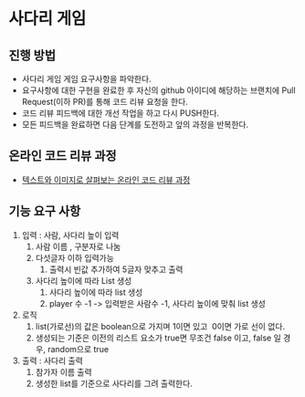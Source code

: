 # 사다리 게임
## 진행 방법
* 사다리 게임 게임 요구사항을 파악한다.
* 요구사항에 대한 구현을 완료한 후 자신의 github 아이디에 해당하는 브랜치에 Pull Request(이하 PR)를 통해 코드 리뷰 요청을 한다.
* 코드 리뷰 피드백에 대한 개선 작업을 하고 다시 PUSH한다.
* 모든 피드백을 완료하면 다음 단계를 도전하고 앞의 과정을 반복한다.

## 온라인 코드 리뷰 과정
* [텍스트와 이미지로 살펴보는 온라인 코드 리뷰 과정](https://github.com/nextstep-step/nextstep-docs/tree/master/codereview)

## 기능 요구 사항
1. 입력 : 사람, 사다리 높이 입력
    1. 사람 이름 , 구분자로 나눔
    2. 다섯글자 이하 입력가능
        1. 출력시 빈값 추가하여 5글자 맞추고 출력
    3. 사다리 높이에 따라 List 생성
        1. 사다리 높이에 따라 list 생성
        2. player 수 -1
        -> 입력받은 사람수 -1, 사다리 높이에 맞춰 list 생성
2. 로직
    1. list(가로선)의 값은 boolean으로 가지며 1이면 있고  0이면 가로 선이 없다.
    2. 생성되는 기준은 이전의 리스트 요소가 true면 무조건 false 이고, false 일 경우, random으로 true
3. 출력 : 사다리 출력
    1. 참가자 이름 출력
    2. 생성한 list를 기준으로 사다리를 그려 출력한다.